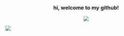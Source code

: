 <h3 align="center">hi, welcome to my github!</h3>

<p align="center"><b><img src="https://img.shields.io/badge/Linkedin-%230077B5.svg?style=flat&logo=linkedin&logoColor=white"  href="https://linkedin.com/in/torrance-c"/></b></p>
<!-- ### front-end
![JavaScript](https://img.shields.io/badge/Javascript-%23323330.svg?style=flat&logo=javascript&logoColor=%23F7DF1E)
![HTML5](https://img.shields.io/badge/HTML5-%23E34F26.svg?style=flat&logo=html5&logoColor=white)
![CSS3](https://img.shields.io/badge/CSS3-%231572B6.svg?style=flat&logo=css3&logoColor=white)
![React](https://img.shields.io/badge/React-%2320232a.svg?style=flat&logo=react&logoColor=%2361DAFB)
### back-end
![NPM](https://img.shields.io/badge/NPM-%23000000.svg?style=flat&logo=npm&logoColor=white)
![Yarn](https://img.shields.io/badge/Yarn-%232C8EBB.svg?style=flat&logo=yarn&logoColor=white)
![NodeJS](https://img.shields.io/badge/Node.js-%2343853D.svg?style=flat&logo=node.js&logoColor=white)
![Express.js](https://img.shields.io/badge/Express.js-%23404d59.svg?style=flat&logo=express&logoColor=%2361DAFB)
### other
![Heroku](https://img.shields.io/badge/%E2%86%91-Heroku-7056bf.svg)
![Git](https://img.shields.io/badge/Git-%23F05033.svg?style=flat&logo=git&logoColor=white)
![GitHub](https://img.shields.io/badge/Github-%23121011.svg?style=flat&logo=github&logoColor=white) -->

<a href="https://github.com/chanychi/github-readme-stats">
  <img align="center" src="https://github-readme-stats.vercel.app/api?username=torrancecui&show_icons=true&count_private=true&theme=dracula" />
</a>
